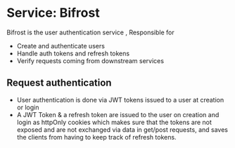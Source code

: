 # Service: Bifrost

Bifrost is the user authentication service , Responsible for 

- Create and authenticate users
- Handle auth tokens and refresh tokens
- Verify requests coming from downstream services

## Request authentication
 
 - User authentication is done via JWT tokens issued to a user at creation or login
 - A JWT Token & a refresh token are issued to the user on creation and login as httpOnly cookies
   which makes sure that the tokens are not exposed and are not exchanged via data in get/post requests,
   and saves the clients from having to keep track of refresh tokens.   